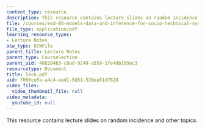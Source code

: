 ```yaml
---
content_type: resource
description: This resource contains lecture slides on random incidence and other topics.
file: /courses/esd-86-models-data-and-inference-for-socio-technical-systems-spring-2007/7060ce0aa4c4eed15d51539ea51d7828_lec6.pdf
file_type: application/pdf
learning_resource_types:
- Lecture Notes
ocw_type: OCWFile
parent_title: Lecture Notes
parent_type: CourseSection
parent_uid: 408284b3-c8ad-9249-a559-1fe4db109ac3
resourcetype: Document
title: lec6.pdf
uid: 7060ce0a-a4c4-eed1-5d51-539ea51d7828
video_files:
  video_thumbnail_file: null
video_metadata:
  youtube_id: null
---
```

This resource contains lecture slides on random incidence and other topics.

